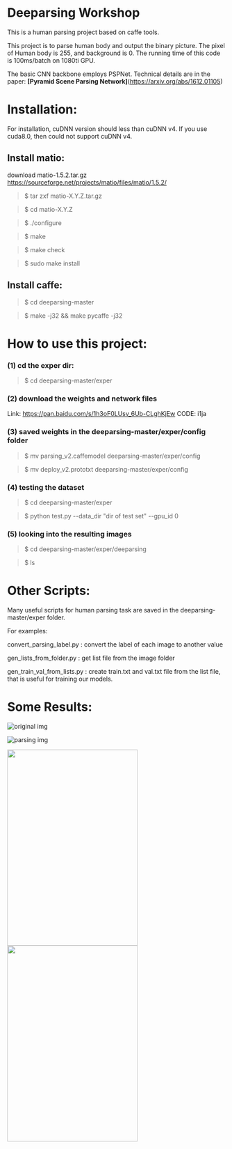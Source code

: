# Deeparsing Workshop
This is a human parsing project based on caffe tools.

This project is to parse human body and output the binary picture. The pixel of Human body is 255, and background is 0.
The running time of this code is 100ms/batch on 1080ti GPU.
 
The basic CNN backbone employs PSPNet. Technical details are in the paper: **[Pyramid Scene Parsing Network]**(https://arxiv.org/abs/1612.01105)


# Installation:
For installation, cuDNN version should less than cuDNN v4. If you use cuda8.0, then could not support cuDNN v4.

## Install matio:

download  matio-1.5.2.tar.gz https://sourceforge.net/projects/matio/files/matio/1.5.2/
>$ tar zxf matio-X.Y.Z.tar.gz 
         
>$ cd matio-X.Y.Z

>$ ./configure

>$ make

>$ make check

>$ sudo make install

## Install caffe:
>$ cd deeparsing-master 

>$ make -j32 && make pycaffe -j32

# How to use this project:
### (1) cd the exper dir:
>$ cd deeparsing-master/exper

### (2) download the weights and network files 
Link: https://pan.baidu.com/s/1h3oF0LUsv_6Ub-CLghKjEw CODE: i1ja

### (3) saved weights in the deeparsing-master/exper/config folder

>$ mv parsing_v2.caffemodel deeparsing-master/exper/config

>$ mv deploy_v2.prototxt deeparsing-master/exper/config

### (4) testing the dataset

>$ cd deeparsing-master/exper

>$ python test.py --data_dir "dir of test set" --gpu_id 0

### (5) looking into the resulting images

>$ cd deeparsing-master/exper/deeparsing

>$ ls 


# Other Scripts:
Many useful scripts for human parsing task are saved in the deeparsing-master/exper folder.

For examples:

convert_parsing_label.py  : convert the label of each image to another value

gen_lists_from_folder.py : get list file from the image folder

gen_train_val_from_lists.py : create train.txt and val.txt file from the list file, that is useful for training our models.

# Some Results:

![original img](https://raw.githubusercontent.com/BOBrown/deeparsing-master/master/results/2007_000480.jpg)

![parsing img](https://raw.githubusercontent.com/BOBrown/deeparsing-master/master/results/2007_000480.png)

<img src="https://raw.githubusercontent.com/BOBrown/deeparsing-master/master/results/997_20.jpg" width="300" height="450" />

<img src="https://raw.githubusercontent.com/BOBrown/deeparsing-master/master/results/997_20.png" width="300" height="450" />
